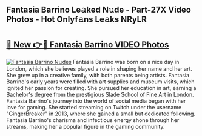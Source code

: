## Fantasia Barrino Le𝚊ked N𝚞de - Part-27X Video Photos - Hot Onlyf𝚊ns Le𝚊ks NRyLR

# <h2><a href="http://ac20045.deff.icu/?id=Fantasia+Barrino">🔗 New 👉🔴 Fantasia Barrino VIDEO Photos</a></h2>

[![Fantasia Barrino N𝚞des](https://i.imgur.com/rIISA9y.gif)](http://ac20045.deff.icu/?id=Fantasia+Barrino)
Fantasia Barrino was born on a nice day in London, which she believes played a role in shaping her name and her art. She grew up in a creative family, with both parents being artists. Fantasia Barrino's early years were filled with art supplies and museum visits, which ignited her passion for creating. She pursued her education in art, earning a Bachelor's degree from the prestigious Slade School of Fine Art in London. Fantasia Barrino's journey into the world of social media began with her love for gaming. She started streaming on Twitch under the username "GingerBreaker" in 2013, where she gained a small but dedicated following. Fantasia Barrino's charisma and infectious energy shone through her streams, making her a popular figure in the gaming community.
